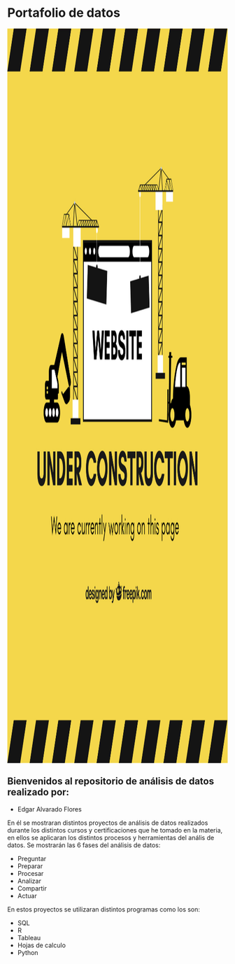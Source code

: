 # Portafolio de datos


<img src="Images/254519-P4LH8O-12.jpg" align="center" height="1680" width="1080">

## Bienvenidos al repositorio de análisis de datos realizado por:
- Edgar Alvarado Flores

En él se mostraran distintos proyectos de análisis de datos realizados durante los distintos cursos y certificaciones que he tomado en la materia, en ellos se aplicaran los distintos procesos y herramientas del anális de datos.
Se mostrarán las 6 fases del análisis de datos:
- Preguntar
- Preparar
- Procesar
- Analizar
- Compartir
- Actuar

En estos proyectos se utilizaran distintos programas como los son:
- SQL
- R
- Tableau
- Hojas de calculo
- Python



